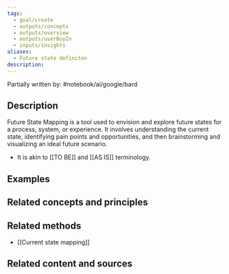```yaml
---
tags:
  - goal/create
  - outputs/concepts
  - outputs/overview
  - outputs/userBuyIn
  - inputs/insights
aliases:
  - Future state definiton
description:
---
```

Partially written by: #notebook/ai/google/bard
## Description
Future State Mapping is a tool used to envision and explore future states for a process, system, or experience. It involves understanding the current state, identifying pain points and opportunities, and then brainstorming and visualizing an ideal future scenario.

- It is akin to [[TO BE]] and [[AS IS]] terminology.
## Examples 


## Related concepts and principles


## Related methods
- [[Current state mapping]] 

## Related content and sources
